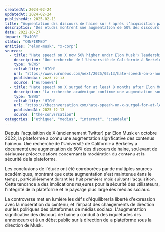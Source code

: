 ```yaml
---
createdAt: 2024-02-24
updatedAt: 2024-02-24
publishedAt: 2025-02-13
title: "Augmentation des discours de haine sur X après l'acquisition par Musk"
description: "Des études montrent une augmentation de 50% des discours de haine sur X (anciennement Twitter) depuis l'acquisition par Elon Musk en octobre 2022, soulevant des inquiétudes sur la modération et la sécurité de la plateforme."
date: 2022-10-27
impact: "MAJOR"
status: "CONFIRMED"
entities: ["elon-musk", "x-corp"]
sources:
  - title: "Hate speech on X now 50% higher under Elon Musk's leadership, new study finds"
    description: "Une recherche de l'Université de Californie à Berkeley révèle une augmentation significative des discours de haine depuis la prise de contrôle par Musk"
    type: "NEWS"
    reliability: "HIGH"
    url: "https://www.euronews.com/next/2025/02/13/hate-speech-on-x-now-50-higher-under-elon-musks-leadership-new-study-finds"
    publishedAt: 2025-02-13
    source: ["euronews"]
  - title: "Hate speech on X surged for at least 8 months after Elon Musk takeover"
    description: "La recherche académique confirme une augmentation soutenue des discours de haine après le changement de propriétaire de la plateforme"
    type: "NEWS"
    reliability: "HIGH"
    url: "https://theconversation.com/hate-speech-on-x-surged-for-at-least-8-months-after-elon-musk-takeover-new-research-249603"
    publishedAt: 2025-02-13
    source: ["the-conversation"]
categories: ["ethique", "medias", "internet", "scandale"]
---
```


Depuis l'acquisition de X (anciennement Twitter) par Elon Musk en octobre 2022, la plateforme a connu une augmentation significative des contenus haineux. Une recherche de l'Université de Californie à Berkeley a documenté une augmentation de 50% des discours de haine, soulevant de sérieuses préoccupations concernant la modération du contenu et la sécurité de la plateforme.

Les conclusions de l'étude ont été corroborées par de multiples sources académiques, montrant que cette augmentation s'est maintenue dans le temps, particulièrement durant les huit premiers mois suivant l'acquisition. Cette tendance a des implications majeures pour la sécurité des utilisateurs, l'intégrité de la plateforme et le paysage plus large des médias sociaux.

La controverse met en lumière les défis d'équilibrer la liberté d'expression avec la modération du contenu, et l'impact des changements de direction sur les politiques des plateformes de médias sociaux. L'augmentation significative des discours de haine a conduit à des inquiétudes des annonceurs et à un débat public sur la direction de la plateforme sous la direction de Musk. 
